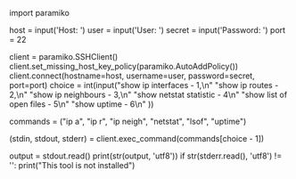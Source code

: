 
import paramiko 
 
host = input('Host: ') 
user = input('User: ') 
secret = input('Password: ') 
port = 22 
 
 
client = paramiko.SSHClient() 
client.set_missing_host_key_policy(paramiko.AutoAddPolicy()) 
client.connect(hostname=host, username=user, password=secret, port=port) 
choice = int(input("show ip interfaces - 1,\n" 
 "show ip routes - 2,\n" 
 "show ip neighbours - 3,\n" 
 "show netstat statistic - 4\n" 
 "show list of open files - 5\n" 
 "show uptime - 6\n" 
 )) 
 
commands = ("ip a", "ip r", "ip neigh", "netstat", "lsof", "uptime") 
 
(stdin, stdout, stderr) = client.exec_command(commands[choice - 1]) 
 
output = stdout.read() 
print(str(output, 'utf8')) 
if str(stderr.read(), 'utf8') != '': 
 print("This tool is not installed")

